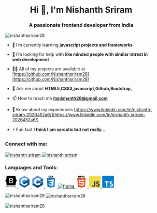 <h1 align="center">Hi 👋, I'm Nishanth Sriram</h1>
<h3 align="center">A passionate frontend developer from India</h3>

<p align="left"> <img src="https://komarev.com/ghpvc/?username=nishanthsriram28&label=Profile%20views&color=0e75b6&style=flat" alt="nishanthsriram28" /> </p>

- 🌱 I’m currently learning **javascript projects and frameworks**

- 🤝 I’m looking for help with **like minded people with similar intrest in web development**

- 👨‍💻 All of my projects are available at [https://github.com/Nishanthsriram28](https://github.com/Nishanthsriram28)

- 💬 Ask me about **HTML5,CSS3,javascript,Github,Bootstrap,**

- 📫 How to reach me **itsnishanth28@gmail.com**

- 📄 Know about my experiences [https://www.linkedin.com/in/nishanth-sriram-2026452a6/](https://www.linkedin.com/in/nishanth-sriram-2026452a6/)

- ⚡ Fun fact **I think I am sarcatic but not really...**

<h3 align="left">Connect with me:</h3>
<p align="left">
<a href="https://linkedin.com/in/nishanth sriram" target="blank"><img align="center" src="https://raw.githubusercontent.com/rahuldkjain/github-profile-readme-generator/master/src/images/icons/Social/linked-in-alt.svg" alt="nishanth sriram" height="30" width="40" /></a>
<a href="https://www.hackerrank.com/nishanth sriram" target="blank"><img align="center" src="https://raw.githubusercontent.com/rahuldkjain/github-profile-readme-generator/master/src/images/icons/Social/hackerrank.svg" alt="nishanth sriram" height="30" width="40" /></a>
</p>

<h3 align="left">Languages and Tools:</h3>
<p align="left"> <a href="https://getbootstrap.com" target="_blank" rel="noreferrer"> <img src="https://raw.githubusercontent.com/devicons/devicon/master/icons/bootstrap/bootstrap-plain-wordmark.svg" alt="bootstrap" width="40" height="40"/> </a> <a href="https://www.cprogramming.com/" target="_blank" rel="noreferrer"> <img src="https://raw.githubusercontent.com/devicons/devicon/master/icons/c/c-original.svg" alt="c" width="40" height="40"/> </a> <a href="https://www.w3schools.com/cpp/" target="_blank" rel="noreferrer"> <img src="https://raw.githubusercontent.com/devicons/devicon/master/icons/cplusplus/cplusplus-original.svg" alt="cplusplus" width="40" height="40"/> </a> <a href="https://www.w3schools.com/css/" target="_blank" rel="noreferrer"> <img src="https://raw.githubusercontent.com/devicons/devicon/master/icons/css3/css3-original-wordmark.svg" alt="css3" width="40" height="40"/> </a> <a href="https://www.figma.com/" target="_blank" rel="noreferrer"> <img src="https://www.vectorlogo.zone/logos/figma/figma-icon.svg" alt="figma" width="40" height="40"/> </a> <a href="https://www.w3.org/html/" target="_blank" rel="noreferrer"> <img src="https://raw.githubusercontent.com/devicons/devicon/master/icons/html5/html5-original-wordmark.svg" alt="html5" width="40" height="40"/> </a> <a href="https://developer.mozilla.org/en-US/docs/Web/JavaScript" target="_blank" rel="noreferrer"> <img src="https://raw.githubusercontent.com/devicons/devicon/master/icons/javascript/javascript-original.svg" alt="javascript" width="40" height="40"/> </a> <a href="https://www.typescriptlang.org/" target="_blank" rel="noreferrer"> <img src="https://raw.githubusercontent.com/devicons/devicon/master/icons/typescript/typescript-original.svg" alt="typescript" width="40" height="40"/> </a> </p>

<p><img align="left" src="https://github-readme-stats.vercel.app/api/top-langs?username=nishanthsriram28&show_icons=true&locale=en&layout=compact" alt="nishanthsriram28" /></p>

<p>&nbsp;<img align="center" src="https://github-readme-stats.vercel.app/api?username=nishanthsriram28&show_icons=true&locale=en" alt="nishanthsriram28" /></p>

<p><img align="center" src="https://github-readme-streak-stats.herokuapp.com/?user=nishanthsriram28&" alt="nishanthsriram28" /></p>
